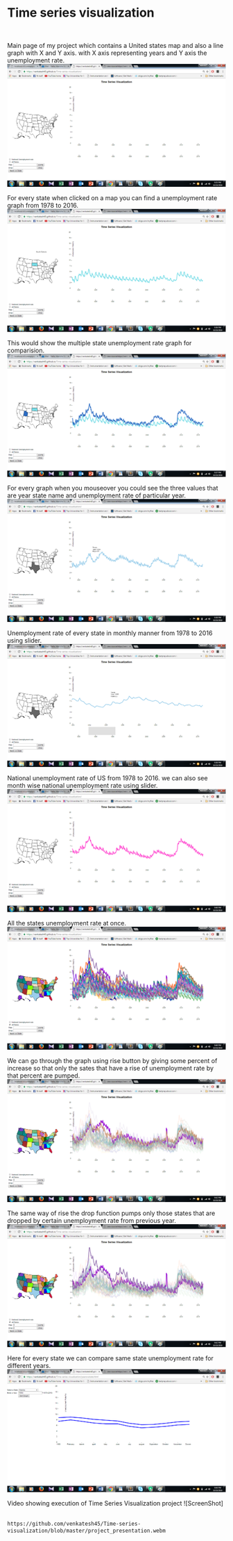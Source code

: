 # Time series visualization

                                                

Main page of my project which contains a  United states map and also a line graph with X and Y axis. with X axis representing years and Y axis the unemployment rate.
![ScreenShot](https://github.com/venkatesh45/Time-series-visualization/blob/master/v1.png)

For every state when clicked on a map you can find a unemployment rate graph from 1978 to 2016.
![ScreenShot](https://github.com/venkatesh45/Time-series-visualization/blob/master/v2.png)

This would show the multiple state unemployment rate graph for comparision.
![ScreenShot](https://github.com/venkatesh45/Time-series-visualization/blob/master/v3.png)
                                                
For every graph when you mouseover you could see the three values that are year state name and unemployment rate of particular year.
![ScreenShot](https://github.com/venkatesh45/Time-series-visualization/blob/master/v4.png)

Unemployment rate of every state in monthly manner from 1978 to 2016 using slider.
![ScreenShot](https://github.com/venkatesh45/Time-series-visualization/blob/master/v5.png)

National unemployment rate of US from 1978 to 2016. we can also see month wise national unemployment rate using slider. 
![ScreenShot](https://github.com/venkatesh45/Time-series-visualization/blob/master/v6.png)

All the states unemployment rate at once. 
![ScreenShot](https://github.com/venkatesh45/Time-series-visualization/blob/master/v7.png)

We can go through the graph using rise button by giving some percent of increase so that only the sates that have a rise of unemployment rate by that percent are pumped.
![ScreenShot](https://github.com/venkatesh45/Time-series-visualization/blob/master/v8.png)
   
The same way of rise the drop function pumps only those states that are dropped by certain unemployment rate from previous year.
![ScreenShot](https://github.com/venkatesh45/Time-series-visualization/blob/master/v9.png)

 Here for every state we can compare same state unemployment rate for different years.
 ![ScreenShot](https://github.com/venkatesh45/Time-series-visualization/blob/master/v10.png)
 
 Video showing execution of Time Series Visualization project
 ![ScreenShot]
                                          
                                          https://github.com/venkatesh45/Time-series-visualization/blob/master/project_presentation.webm
                                                 
                                                
